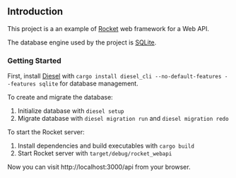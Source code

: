 ## Introduction

This project is a an example of [Rocket](https://rocket.rs/) web framework for a Web API.

The database engine used by the project is [SQLite](https://www.sqlite.org/).

### Getting Started

First, install [Diesel](http://diesel.rs/) with `cargo install diesel_cli --no-default-features --features sqlite` 
for database management.

To create and migrate the database:

1. Initialize database with `diesel setup`
2. Migrate database with `diesel migration run` and `diesel migration redo`

To start the Rocket server:

1. Install dependencies and build executables with `cargo build`
2. Start Rocket server with `target/debug/rocket_webapi`

Now you can visit http://localhost:3000/api from your browser.
